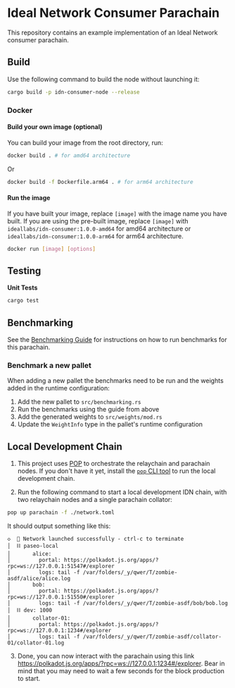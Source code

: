 # Ideal Network Consumer Parachain

This repository contains an example implementation of an Ideal Network consumer parachain.

## Build

Use the following command to build the node without launching it:

```sh
cargo build -p idn-consumer-node --release
```

### Docker

#### Build your own image (optional)

You can build your image from the root directory, run:

```sh
docker build . # for amd64 architecture
```

Or

```sh
docker build -f Dockerfile.arm64 . # for arm64 architecture
```

#### Run the image

If you have built your image, replace `[image]` with the image name you have built.
If you are using the pre-built image, replace `[image]` with `ideallabs/idn-consumer:1.0.0-amd64` for amd64 architecture or `ideallabs/idn-consumer:1.0.0-arm64` for arm64 architecture.

```sh
docker run [image] [options]
```

## Testing

**Unit Tests**

```sh
cargo test
```

## Benchmarking

See the [Benchmarking Guide](../../BENCHMARKING.md) for instructions on how to run benchmarks for this parachain.

### Benchmark a new pallet

When adding a new pallet the benchmarks need to be run and the weights added in the runtime configuration:
1. Add the new pallet to `src/benchmarking.rs`
2. Run the benchmarks using the guide from above
3. Add the generated weights to `src/weights/mod.rs`
4. Update the `WeightInfo` type in the pallet's runtime configuration

## Local Development Chain

1. This project uses [POP](https://onpop.io/) to orchestrate the relaychain and parachain nodes.
   If you don't have it yet, install the [`pop` CLI tool](https://learn.onpop.io/v/cli/installing-pop-cli) to run the local development chain.

2. Run the following command to start a local development IDN chain, with two relaychain nodes and a single parachain collator:

```sh
pop up parachain -f ./network.toml
```

It should output something like this:

```
◇  🚀 Network launched successfully - ctrl-c to terminate
│  ⛓️ paseo-local
│       alice:
│         portal: https://polkadot.js.org/apps/?rpc=ws://127.0.0.1:51547#/explorer
│         logs: tail -f /var/folders/_y/qwer/T/zombie-asdf/alice/alice.log
│       bob:
│         portal: https://polkadot.js.org/apps/?rpc=ws://127.0.0.1:51550#/explorer
│         logs: tail -f /var/folders/_y/qwer/T/zombie-asdf/bob/bob.log
│  ⛓️ dev: 1000
│       collator-01:
│         portal: https://polkadot.js.org/apps/?rpc=ws://127.0.0.1:1234#/explorer
│         logs: tail -f /var/folders/_y/qwer/T/zombie-asdf/collator-01/collator-01.log
```

3. Done, you can now interact with the parachain using this link https://polkadot.js.org/apps/?rpc=ws://127.0.0.1:1234#/explorer.
   Bear in mind that you may need to wait a few seconds for the block production to start.

